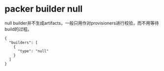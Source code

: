 # packer builder null

null builder并不生成artifacts，一般只用作对provisioners进行校验，而不用等待build的过程。

```
{
  "builders": [
    {
      "type": "null"
    }
  ]
}
```


